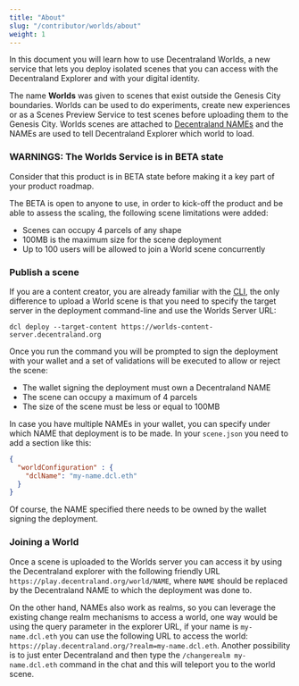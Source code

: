 ```yaml
---
title: "About"
slug: "/contributor/worlds/about"
weight: 1
---
```


In this document you will learn how to use Decentraland Worlds, a new service that lets you deploy isolated scenes that you can access with the Decentraland Explorer and with your digital identity.  

The name **Worlds** was given to scenes that exist outside the Genesis City boundaries. Worlds can be used to do experiments, create new experiences or as a Scenes Preview Service to test scenes before uploading them to the Genesis City. Worlds scenes are attached to [Decentraland NAMEs](https://builder.decentraland.org/names) and the NAMEs are used to tell Decentraland Explorer which world to load.  

### WARNINGS: The Worlds Service is in BETA state

Consider that this product is in BETA state before making it a key part of your product roadmap.  

The BETA is open to anyone to use, in order to kick-off the product and be able to assess the scaling, the following scene limitations were added: 
- Scenes can occupy 4 parcels of any shape 
- 100MB is the maximum size for the scene deployment 
- Up to 100 users will be allowed to join a World scene concurrently  

### Publish a scene 

If you are a content creator, you are already familiar with the [CLI](https://docs.decentraland.org/creator/development-guide/sdk-101/), the only difference to upload a World scene is that you need to specify the target server in the deployment command-line and use the Worlds Server URL: 

`dcl deploy --target-content https://worlds-content-server.decentraland.org` 


Once you run the command you will be prompted to sign the deployment with your wallet and a set of validations will be executed to allow or reject the scene: 
- The wallet signing the deployment must own a Decentraland NAME 
- The scene can occupy a maximum of 4 parcels
- The size of the scene must be less or equal to 100MB 

In case you have multiple NAMEs in your wallet, you can specify under which 
NAME that deployment is to be made. In your `scene.json` you need to add a 
section like this:

```json
{
  "worldConfiguration" : {
    "dclName": "my-name.dcl.eth"
  }
}
```

Of course, the NAME specified there needs to be owned by the wallet signing 
the deployment.

### Joining a World 

Once a scene is uploaded to the Worlds server you can access it by using the Decentraland explorer with the following friendly URL `https://play.decentraland.org/world/NAME`, where `NAME` should be replaced by the Decentraland NAME to which the deployment was done to. 

On the other hand, NAMEs also work as realms, so you can leverage the existing change realm mechanisms to access a world, one way would be using the query parameter in the explorer URL, if your name is `my-name.dcl.eth` you can use the following URL to access the world: `https://play.decentraland.org/?realm=my-name.dcl.eth`. Another possibility is to just enter Decentraland and then type the `/changerealm my-name.dcl.eth` command in the chat and this will teleport you to the world scene. 
